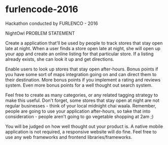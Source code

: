 # furlencode-2016
Hackathon conducted by FURLENCO - 2016

NightOwl
PROBLEM STATEMENT

Create a application that'll be used by people to track stores that stay open late at night. When a user finds a store open late at night, she will open up your app and create an online listing for that particular store. If a listing already exists, she can look it up and get directions.

Enable users to look up stores that stay open after-hours. Bonus points if you have some sort of maps integration going on and can direct them to their destination. More bonus points if you implement a rating and reviews system. Even more bonus points for a well thought out search system.

Feel free to create as many categories, or any related tagging strategy to make this useful. Don't forget, some stores that stay open at night are not regular businesses - think of your local midnight chai waala. Remember, people are going to use your application after-hours, so take that into consideration - people aren't going to go vegetable shopping at 2am ;)

You will be judged on how well thought out your product is. A native mobile application is not required, a responsive website will do fine. Feel free to use any web frameworks and frontend libraries/frameworks.